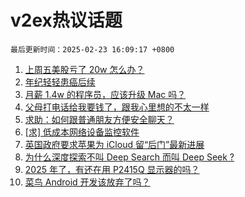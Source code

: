 # v2ex热议话题

`最后更新时间：2025-02-23 16:09:17 +0800`

1. [上周五美股亏了 20w 怎么办？](https://www.v2ex.com/t/1113510)
1. [年纪轻轻患癌后续](https://www.v2ex.com/t/1113521)
1. [月薪 1.4w 的程序员，应该升级 Mac 吗？](https://www.v2ex.com/t/1113570)
1. [父母打电话给我要钱了，跟我心里想的不太一样](https://www.v2ex.com/t/1113589)
1. [求助：如何跟普通朋友方便安全聊天？](https://www.v2ex.com/t/1113581)
1. [[求] 低成本网络设备监控软件](https://www.v2ex.com/t/1113511)
1. [英国政府要求苹果为 iCloud 留“后门”最新进展](https://www.v2ex.com/t/1113515)
1. [为什么深度探索不叫 Deep Search 而叫 Deep Seek ?](https://www.v2ex.com/t/1113488)
1. [2025 年了，有还在用 P2415Q 显示器的吗？](https://www.v2ex.com/t/1113506)
1. [菜鸟 Android 开发该放弃了吗？](https://www.v2ex.com/t/1113560)

